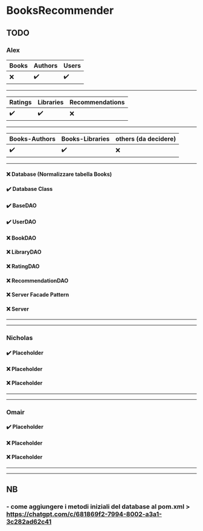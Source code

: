 # BooksRecommender

## TODO

### Alex
| Books | Authors            | Users              |
|:------|:-------------------|:-------------------|
| :x:   | :heavy_check_mark: | :heavy_check_mark: |
---
| Ratings            | Libraries          | Recommendations |
|:-------------------|:-------------------|:----------------|
| :heavy_check_mark: | :heavy_check_mark: | :x:             |
---
| Books-Authors      | Books-Libraries    | others (da decidere) |
|:-------------------|:-------------------|:---------------------|
| :heavy_check_mark: | :heavy_check_mark: | :x:                  |

---
#### :x: Database (Normalizzare tabella Books)
#### :heavy_check_mark: Database Class
#### :heavy_check_mark: BaseDAO
#### :heavy_check_mark: UserDAO
#### :x: BookDAO
#### :x: LibraryDAO
#### :x: RatingDAO
#### :x: RecommendationDAO
#### :x: Server Facade Pattern
#### :x: Server

---

---

### Nicholas
#### :heavy_check_mark: Placeholder
#### :x: Placeholder
#### :x: Placeholder

---

---

### Omair
#### :heavy_check_mark: Placeholder
#### :x: Placeholder
#### :x: Placeholder

---

---


## NB
### - come aggiungere i metodi iniziali del database al pom.xml > https://chatgpt.com/c/681869f2-7994-8002-a3a1-3c282ad62c41